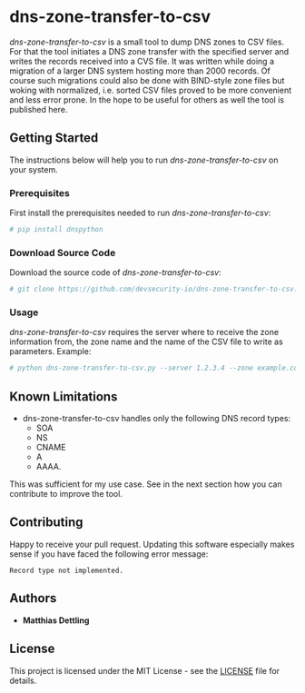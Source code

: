 # dns-zone-transfer-to-csv

*dns-zone-transfer-to-csv* is a small tool to dump DNS zones to CSV files. For
that the tool initiates a DNS zone transfer with the specified server and
writes the records received into a CVS file. It was written while doing a
migration of a larger DNS system hosting more than 2000 records. Of course such
migrations could also be done with BIND-style zone files but woking with
normalized, i.e. sorted CSV files proved to be more convenient and less error
prone. In the hope to be useful for others as well the tool is published here.

## Getting Started

The instructions below will help you to run *dns-zone-transfer-to-csv* on your
system.

### Prerequisites

First install the prerequisites needed to run *dns-zone-transfer-to-csv*:

```bash
# pip install dnspython
```

### Download Source Code

Download the source code of *dns-zone-transfer-to-csv*:

```bash
# git clone https://github.com/devsecurity-io/dns-zone-transfer-to-csv.git
```

### Usage

*dns-zone-transfer-to-csv* requires the server where to receive the zone
information from, the zone name and the name of the CSV file to write as
parameters. Example:

```bash
# python dns-zone-transfer-to-csv.py --server 1.2.3.4 --zone example.com --csv-file example-com.csv
```

## Known Limitations

- dns-zone-transfer-to-csv handles only the following DNS record types:
  - SOA
  - NS
  - CNAME
  - A
  - AAAA.

This was sufficient for my use case. See in the next section how you can
contribute to improve the tool.

## Contributing

Happy to receive your pull request. Updating this software especially makes
sense if you have faced the following error message:

``Record type not implemented.``

## Authors

- **Matthias Dettling**

## License

This project is licensed under the MIT License - see the [LICENSE](LICENSE)
file for details.